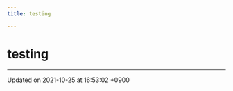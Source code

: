 ```yaml
---
title: testing

---
```


# testing








-------------------------------

Updated on 2021-10-25 at 16:53:02 +0900